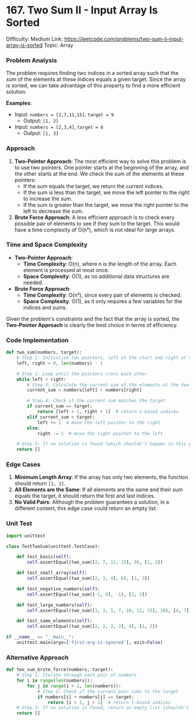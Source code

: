 # 167. Two Sum II - Input Array Is Sorted

Difficulty: Medium
Link: https://leetcode.com/problems/two-sum-ii-input-array-is-sorted
Topic: Array

### Problem Analysis

The problem requires finding two indices in a sorted array such that the sum of the elements at these indices equals a given target. Since the array is sorted, we can take advantage of this property to find a more efficient solution.

**Examples**:

- Input: `numbers = [2,7,11,15]`, `target = 9`
    - Output: `[1, 2]`
- Input: `numbers = [2,3,4]`, `target = 6`
    - Output: `[1, 3]`

### Approach

1. **Two-Pointer Approach**: The most efficient way to solve this problem is to use two pointers. One pointer starts at the beginning of the array, and the other starts at the end. We check the sum of the elements at these pointers:
    - If the sum equals the target, we return the current indices.
    - If the sum is less than the target, we move the left pointer to the right to increase the sum.
    - If the sum is greater than the target, we move the right pointer to the left to decrease the sum.
2. **Brute Force Approach**: A less efficient approach is to check every possible pair of elements to see if they sum to the target. This would have a time complexity of O(n²), which is not ideal for large arrays.

### Time and Space Complexity

- **Two-Pointer Approach**:
    - **Time Complexity**: O(n), where n is the length of the array. Each element is processed at most once.
    - **Space Complexity**: O(1), as no additional data structures are needed.
- **Brute Force Approach**:
    - **Time Complexity**: O(n²), since every pair of elements is checked.
    - **Space Complexity**: O(1), as it only requires a few variables for the indices and sums.

Given the problem's constraints and the fact that the array is sorted, the **Two-Pointer Approach** is clearly the best choice in terms of efficiency.

### Code Implementation

```python
def two_sum(numbers, target):
    # Step 1: Initialize two pointers, left at the start and right at the end of the array
    left, right = 0, len(numbers) - 1

    # Step 2: Loop until the pointers cross each other
    while left < right:
        # Step 3: Calculate the current sum of the elements at the two pointers
        current_sum = numbers[left] + numbers[right]

        # Step 4: Check if the current sum matches the target
        if current_sum == target:
            return [left + 1, right + 1]  # return 1-based indices
        elif current_sum < target:
            left += 1  # move the left pointer to the right
        else:
            right -= 1  # move the right pointer to the left

    # Step 5: If no solution is found (which shouldn't happen in this problem), return an empty list
    return []

```

### Edge Cases

1. **Minimum Length Array**: If the array has only two elements, the function should return `[1, 2]`.
2. **All Elements are the Same**: If all elements are the same and their sum equals the target, it should return the first and last indices.
3. **No Valid Pairs**: Although the problem guarantees a solution, in a different context, this edge case could return an empty list.

### Unit Test

```python
import unittest

class TestTwoSum(unittest.TestCase):

    def test_basic(self):
        self.assertEqual(two_sum([2, 7, 11, 15], 9), [1, 2])

    def test_small_array(self):
        self.assertEqual(two_sum([2, 3, 4], 6), [1, 3])

    def test_negative_numbers(self):
        self.assertEqual(two_sum([-1, 0], -1), [1, 2])

    def test_large_numbers(self):
        self.assertEqual(two_sum([1, 3, 5, 7, 10, 11, 15], 18), [4, 7])

    def test_same_elements(self):
        self.assertEqual(two_sum([2, 2, 2, 2], 4), [1, 2])

if __name__ == "__main__":
    unittest.main(argv=['first-arg-is-ignored'], exit=False)
```

### Alternative Approach

```python
def two_sum_brute_force(numbers, target):
    # Step 1: Iterate through each pair of numbers
    for i in range(len(numbers)):
        for j in range(i + 1, len(numbers)):
            # Step 2: Check if the current pair sums to the target
            if numbers[i] + numbers[j] == target:
                return [i + 1, j + 1]  # return 1-based indices
    # Step 3: If no solution is found, return an empty list (shouldn't happen in this problem)
    return []
```